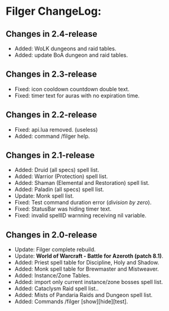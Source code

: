 # Filger ChangeLog:

## Changes in 2.4-release

+ Added: WoLK dungeons and raid tables.
+ Added: update BoA dungeon and raid tables.

## Changes in 2.3-release

+ Fixed: icon cooldown countdown double text.
+ Fixed: timer text for auras with no expiration time.

## Changes in 2.2-release

+ Fixed: api.lua removed. (useless)
+ Added: command /filger help.

## Changes in 2.1-release

+ Added: Druid (all specs) spell list.
+ Added: Warrior (Protection) spell list.
+ Added: Shaman (Elemental and Restoration) spell list.
+ Added: Paladin (all specs) spell list.
+ Update: Monk spell list.
+ Fixed: Test command duration error (*division by zero*).
+ Fixed: StatusBar was hiding timer text.
+ Fixed: invalid spellID warnning receiving nil variable.

## Changes in 2.0-release

 + Update: Filger complete rebuild.
 + Update: **World of Warcraft - Battle for Azeroth (patch 8.1)**.
 + Added: Priest spell table for Discipline, Holy and Shadow.
 + Added: Monk spell table for Brewmaster and Mistweaver.
 + Added: Instance/Zone Tables.
 + Added: import only current instance/zone bosses spell list.
 + Added: Cataclysm Raid spell list..
 + Added: Mists of Pandaria Raids and Dungeon spell list.
 + Added: Commands /filger [show][hide][test].